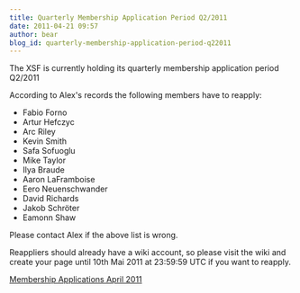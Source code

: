 ```yaml
---
title: Quarterly Membership Application Period Q2/2011
date: 2011-04-21 09:57
author: bear
blog_id: quarterly-membership-application-period-q22011
---
```


The XSF is currently holding its quarterly membership application period Q2/2011

According to Alex's records the following members have to reapply:

-   Fabio Forno
-   Artur Hefczyc
-   Arc Riley
-   Kevin Smith
-   Safa Sofuoglu
-   Mike Taylor
-   Ilya Braude
-   Aaron LaFramboise
-   Eero Neuenschwander
-   David Richards
-   Jakob Schröter
-   Eamonn Shaw

Please contact Alex if the above list is wrong.

Reappliers should already have a wiki account, so please visit the wiki and create your page until 10th Mai 2011 at 23:59:59 UTC if you want to reapply.

[Membership Applications April 2011](http://wiki.xmpp.org/web/Membership_Applications_April_2011)
